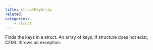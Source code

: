 ```yaml
---
title: structKeyArray
related:
categories:
    - struct
---
```


Finds the keys in a struct.
        An array of keys; if structure does not exist, CFML
        throws an exception.